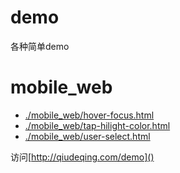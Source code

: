 # demo
各种简单demo

# mobile_web

- [./mobile_web/hover-focus.html]()
- [./mobile_web/tap-hilight-color.html]()
- [./mobile_web/user-select.html]()

访问[http://qiudeqing.com/demo]()
